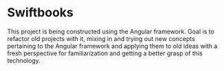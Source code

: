 # Swiftbooks

This project is being constructed using the Angular framework. Goal is to refactor old projects with it, mixing in and trying out new concepts pertaining to the Angular framework and applying them to old ideas with a fresh perspective for familiarization and getting a better grasp of this technology.
